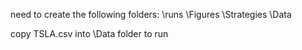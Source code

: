 need to create the following folders:
\runs
\Figures
\Strategies
\Data

copy TSLA.csv into \Data folder to run
